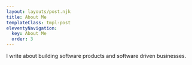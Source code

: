```yaml
---
layout: layouts/post.njk
title: About Me
templateClass: tmpl-post
eleventyNavigation:
  key: About Me
  order: 3
---
```


I write about building software products and software driven businesses.
